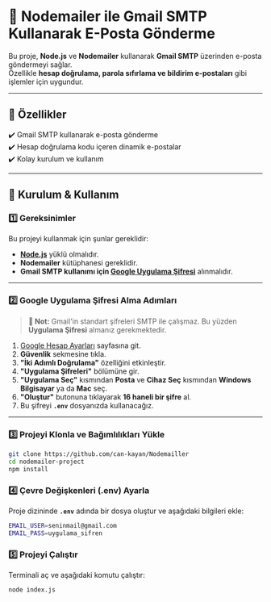 # 📧 Nodemailer ile Gmail SMTP Kullanarak E-Posta Gönderme

Bu proje, **Node.js** ve **Nodemailer** kullanarak **Gmail SMTP** üzerinden e-posta göndermeyi sağlar.  
Özellikle **hesap doğrulama, parola sıfırlama ve bildirim e-postaları** gibi işlemler için uygundur.  


---

## 📌 Özellikler

✔️ Gmail SMTP kullanarak e-posta gönderme  
✔️ Hesap doğrulama kodu içeren dinamik e-postalar  
✔️ Kolay kurulum ve kullanım  

---

## 🚀 Kurulum & Kullanım

### 1️⃣ Gereksinimler

Bu projeyi kullanmak için şunlar gereklidir:  

- **[Node.js](https://nodejs.org/)** yüklü olmalıdır.  
- **Nodemailer** kütüphanesi gereklidir.  
- **Gmail SMTP kullanımı için [Google Uygulama Şifresi](https://myaccount.google.com/apppasswords)** alınmalıdır.  

---

### 2️⃣ Google Uygulama Şifresi Alma Adımları

> **📌 Not:** Gmail'in standart şifreleri SMTP ile çalışmaz. Bu yüzden **Uygulama Şifresi** almanız gerekmektedir.  

1. [Google Hesap Ayarları](https://myaccount.google.com/) sayfasına git.  
2. **Güvenlik** sekmesine tıkla.  
3. **"İki Adımlı Doğrulama"** özelliğini etkinleştir.  
4. **"Uygulama Şifreleri"** bölümüne gir.  
5. **"Uygulama Seç"** kısmından **Posta** ve **Cihaz Seç** kısmından **Windows Bilgisayar** ya da **Mac** seç.  
6. **"Oluştur"** butonuna tıklayarak **16 haneli bir şifre** al.  
7. Bu şifreyi **`.env`** dosyanızda kullanacağız.  

---

### 3️⃣ Projeyi Klonla ve Bağımlılıkları Yükle

```sh
git clone https://github.com/can-kayan/Nodemailler
cd nodemailer-project
npm install
```

### 4️⃣ Çevre Değişkenleri (.env) Ayarla  

Proje dizininde **`.env`** adında bir dosya oluştur ve aşağıdaki bilgileri ekle:  

```sh
EMAIL_USER=seninmail@gmail.com
EMAIL_PASS=uygulama_sifren
```
### 5️⃣ Projeyi Çalıştır  

Terminali aç ve aşağıdaki komutu çalıştır:  

```sh
node index.js
```
